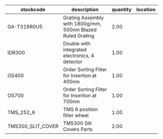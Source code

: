 |stockcode|description|quantity|location|
|---------|-----------|--------|--------|
|GA-T318R0U5|Grating Assembly with 1800g/mm, 500nm Blazed Ruled Grating|2.00||
|IDR300|Double with integrated electronics, 4 detector|1.00||
|OS400|Order Sorting Filter for Insertion at 400nm|1.00||
|OS700|Order Sorting Filter for Insertion at 700nm|1.00||
|TMS_252_6|TMS 6 position filter wheel|1.00||
|TMS300_SLIT_COVER|TMS300 Slit Covers Parts|2.00||
